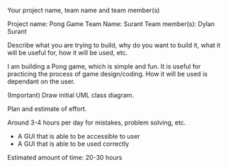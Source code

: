 Your project name, team name and team member(s) 

Project name: Pong Game
Team Name: Surant
Team member(s): Dylan Surant
    

Describe what you are trying to build, why do you want to build it, what it will be useful for, how it will be used, etc. 

I am building a Pong game, which is simple and fun. 
It is useful for practicing the process of game design/coding. 
How it will be used is dependant on the user.

(Important) Draw initial UML class diagram.



Plan and estimate of effort.

Around 3-4 hours per day for mistakes, problem solving, etc.
 - A GUI that is able to be accessible to user 
 - A GUI that is able to be used correctly

 Estimated amount of time: 20-30 hours
